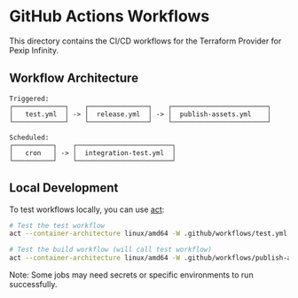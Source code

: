 # GitHub Actions Workflows

This directory contains the CI/CD workflows for the Terraform Provider for Pexip Infinity.

## Workflow Architecture

```
Triggered:
┌─────────────┐    ┌───────────────┐    ┌────────────────────────┐
│   test.yml  │ -> │  release.yml  │ -> │  publish-assets.yml    │
└─────────────┘    └───────────────┘    └────────────────────────┘

Scheduled:
┌──────────┐    ┌────────────────────────┐ 
│   cron   │ -> │  integration-test.yml  │
└──────────┘    └────────────────────────┘
```

## Local Development

To test workflows locally, you can use [act](https://github.com/nektos/act):

```bash
# Test the test workflow
act --container-architecture linux/amd64 -W .github/workflows/test.yml

# Test the build workflow (will call test workflow)
act --container-architecture linux/amd64 -W .github/workflows/publish-assets.yml
```

Note: Some jobs may need secrets or specific environments to run successfully.